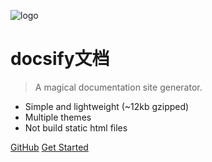 ![logo](https://docsify.js.org/_media/icon.svg)

# docsify文档

> A magical documentation site generator.

* Simple and lightweight (~12kb gzipped)
* Multiple themes
* Not build static html files

[GitHub](https://github.com/QingWei-Li/docsify/)
[Get Started](guide)
